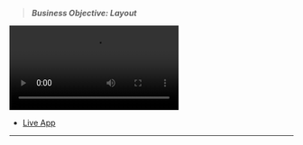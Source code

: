 > **_Business Objective: Layout_**

<video src="notes/app.mp4" controls title="Title"></video>

- [Live App](https://react-vite-projects-14-cart.netlify.app/)

---
